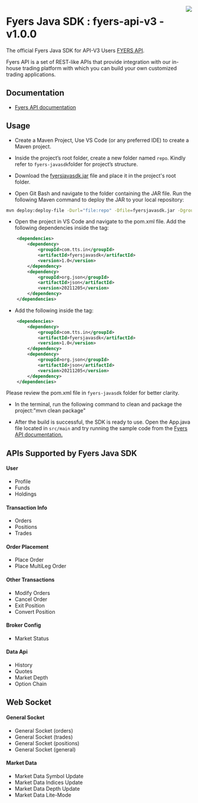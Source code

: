 <a href="https://fyers.in/"><img src="https://assets.fyers.in/images/logo.svg" align="right" /></a>
# Fyers Java SDK : fyers-api-v3 - v1.0.0
The official Fyers Java SDK for API-V3 Users [FYERS API](https://fyers.in/products/api/).

Fyers API is a set of REST-like APIs that provide integration with our in-house trading platform with which you can build your own customized trading applications.

## Documentation
- [Fyers API documentation](https://myapi.fyers.in/docsv3)

## Usage
- Create a Maven Project, Use VS Code (or any preferred IDE) to create a Maven project.

- Inside the project’s root folder, create a new folder named ```repo```. Kindly refer to ```fyers-javasdk```folder for project’s structure.

- Download the [fyersjavasdk.jar](https://github.com/FyersDev/fyers-java-sdk/tree/master/dist/) file and place it in the project's root folder.

- Open Git Bash and navigate to the folder containing the JAR file. Run the following Maven command to deploy the JAR to your local repository:
```bash
mvn deploy:deploy-file -Durl="file:repo" -Dfile=fyersjavasdk.jar -DgroupId=com.tts.in -DartifactId=fyersjavasdk -Dpackaging=jar -Dversion=1.0
```

- Open the project in VS Code and navigate to the pom.xml file. Add the following dependencies inside the <dependencies> tag:
```xml
    <dependencies>
        <dependency>
            <groupId>com.tts.in</groupId>
            <artifactId>fyersjavasdk</artifactId>
            <version>1.0</version>
        </dependency>
        <dependency>
            <groupId>org.json</groupId>
            <artifactId>json</artifactId>
            <version>20211205</version>
        </dependency>
    </dependencies>
```

- Add the following inside the <repositories> tag:
```xml
    <dependencies>
        <dependency>
            <groupId>com.tts.in</groupId>
            <artifactId>fyersjavasdk</artifactId>
            <version>1.0</version>
        </dependency>
        <dependency>
            <groupId>org.json</groupId>
            <artifactId>json</artifactId>
            <version>20211205</version>
        </dependency>
    </dependencies>
```
Please review the pom.xml file in ```fyers-javasdk``` folder for better clarity.

- In the terminal, run the following command to clean and package the project:"mvn clean package"

- After the build is successful, the SDK is ready to use. Open the App.java file located in ```src/main``` and try running the sample code from the [Fyers API documentation.](https://myapi.fyers.in/docsv3)


 ## APIs Supported by Fyers Java SDK
 
 #### User
 
 * Profile
 * Funds
 * Holdings

 #### Transaction Info
 
 * Orders
 * Positions
 * Trades

 #### Order Placement
 
 * Place Order
 * Place MultiLeg Order

 #### Other Transactions
 
 * Modify Orders
 * Cancel Order
 * Exit Position
 * Convert Position

 #### Broker Config
 
 * Market Status

 #### Data Api
 
 * History
 * Quotes
 * Market Depth
 * Option Chain

 ## Web Socket

 #### General Socket

 * General Socket (orders)
 * General Socket (trades)
 * General Socket (positions)
 * General Socket (general)

 #### Market Data

 * Market Data Symbol Update
 * Market Data Indices Update
 * Market Data Depth Update
 * Market Data Lite-Mode
